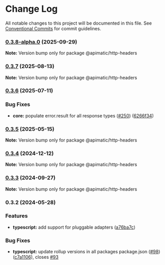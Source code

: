 # Change Log

All notable changes to this project will be documented in this file.
See [Conventional Commits](https://conventionalcommits.org) for commit guidelines.

### [0.3.8-alpha.0](https://github.com/apimatic/apimatic-js-runtime/compare/@apimatic/http-headers@0.3.7...@apimatic/http-headers@0.3.8-alpha.0) (2025-09-29)

**Note:** Version bump only for package @apimatic/http-headers

### [0.3.7](https://github.com/apimatic/apimatic-js-runtime/compare/@apimatic/http-headers@0.3.6...@apimatic/http-headers@0.3.7) (2025-08-13)

**Note:** Version bump only for package @apimatic/http-headers

### [0.3.6](https://github.com/apimatic/apimatic-js-runtime/compare/@apimatic/http-headers@0.3.5...@apimatic/http-headers@0.3.6) (2025-07-11)

### Bug Fixes

- **core:** populate error.result for all response types ([#250](https://github.com/apimatic/apimatic-js-runtime/issues/250)) ([6266f34](https://github.com/apimatic/apimatic-js-runtime/commit/6266f34bfb4cbfae2ade0958923aa55c0a81826b))

### [0.3.5](https://github.com/apimatic/apimatic-js-runtime/compare/@apimatic/http-headers@0.3.4...@apimatic/http-headers@0.3.5) (2025-05-15)

**Note:** Version bump only for package @apimatic/http-headers

### [0.3.4](https://github.com/apimatic/apimatic-js-runtime/compare/@apimatic/http-headers@0.3.3...@apimatic/http-headers@0.3.4) (2024-12-12)

**Note:** Version bump only for package @apimatic/http-headers

### [0.3.3](https://github.com/apimatic/apimatic-js-runtime/compare/@apimatic/http-headers@0.3.2...@apimatic/http-headers@0.3.3) (2024-09-27)

**Note:** Version bump only for package @apimatic/http-headers

### 0.3.2 (2024-05-28)

### Features

- **typescript:** add support for pluggable adapters ([a76ba7c](https://github.com/apimatic/apimatic-js-runtime/commit/a76ba7cbf2602bdc48b758816000330429ac4972))

### Bug Fixes

- **typescript:** update rollup versions in all packages package.json ([#98](https://github.com/apimatic/apimatic-js-runtime/issues/98)) ([c7a1106](https://github.com/apimatic/apimatic-js-runtime/commit/c7a1106bfc8e7d10e28dee97fb30a4e2792f21df)), closes [#93](https://github.com/apimatic/apimatic-js-runtime/issues/93)
